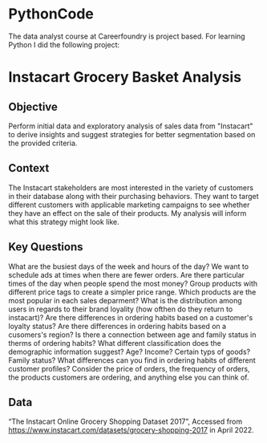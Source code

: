 # PythonCode
The data analyst course at Careerfoundry is project based. For learning Python I did the following project:
# **Instacart Grocery Basket Analysis**
## **Objective**
Perform initial data and exploratory analysis of sales data from "Instacart" to derive insights and suggest strategies for better segmentation based on the provided criteria.
## **Context**
The Instacart stakeholders are most interested in the variety of customers in their database along with their purchasing behaviors. They want to target different customers with applicable marketing campaigns to see whether they have an effect on the sale of their products. My analysis will inform what this strategy might look like.
## **Key Questions**
What are the busiest days of the week and hours of the day? We want to schedule ads at times when there are fewer orders.
Are there particular times of the day when people spend the most money?
Group products with different price tags to create a simpler price range.
Which products are the most popular in each sales deparment?
What is the distribution among users in regards to their brand loyality (how ofthen do they return to instacart)?
Are there differences in ordering habits based on a customer's loyalty status?
Are there differences in ordering habits based on a cusomers's region?
Is there a connection between age and family status in therms of ordering habits?
What different classification does the demographic information suggest? Age? Income? Certain typs of goods? Family status?
What differences can you find in ordering habits of different customer profiles? Consider the price of orders, the frequency of orders, the products customers are ordering, and anything else you can think of.
## **Data**
“The Instacart Online Grocery Shopping Dataset 2017”, Accessed from https://www.instacart.com/datasets/grocery-shopping-2017 in April 2022.
